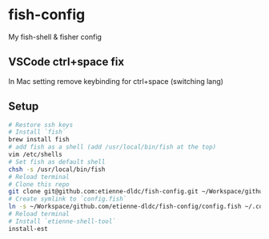 # fish-config

My fish-shell &amp; fisher config

## VSCode ctrl+space fix

In Mac setting remove keybinding for ctrl+space (switching lang)

## Setup

```bash
# Restore ssh keys
# Install `fish`
brew install fish
# add fish as a shell (add /usr/local/bin/fish at the top)
vim /etc/shells
# Set fish as default shell
chsh -s /usr/local/bin/fish
# Reload terminal
# Clone this repo
git clone git@github.com:etienne-dldc/fish-config.git ~/Workspace/github.com/etienne-dldc/fish-config
# Create symlink to `config.fish`
ln -s ~/Workspace/github.com/etienne-dldc/fish-config/config.fish ~/.config/fish/config.fish
# Reload terminal
# Install `etienne-shell-tool`
install-est
```
